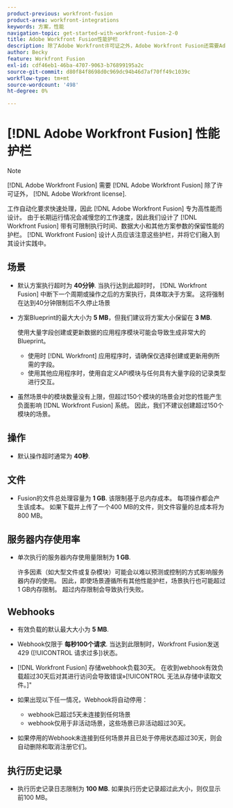 ```yaml
---
product-previous: workfront-fusion
product-area: workfront-integrations
keywords: 方案，性能
navigation-topic: get-started-with-workfront-fusion-2-0
title: Adobe Workfront Fusion性能护栏
description: 除了Adobe Workfront许可证之外，Adobe Workfront Fusion还需要Adobe Workfront Fusion许可证。
author: Becky
feature: Workfront Fusion
exl-id: cdf46eb1-46ba-4707-9063-b76899195a2c
source-git-commit: d80f84f8698d0c969dc94b46d7af70ff49c1039c
workflow-type: tm+mt
source-wordcount: '498'
ht-degree: 0%

---
```


# [!DNL Adobe Workfront Fusion] 性能护栏

>[!NOTE]
>
>[!DNL Adobe Workfront Fusion] 需要 [!DNL Adobe Workfront Fusion] 除了许可证外， [!DNL Adobe Workfront license].

工作自动化要求快速处理，因此 [!DNL Adobe Workfront Fusion] 专为高性能而设计。 由于长期运行情况会减慢您的工作速度，因此我们设计了 [!DNL Workfront Fusion] 带有可限制执行时间、数据大小和其他方案参数的保留性能的护栏。 [!DNL Workfront Fusion] 设计人员应该注意这些护栏，并将它们融入到其设计实践中。

## 场景

* 默认方案执行超时为 **40分钟**. 当执行达到此超时时， [!DNL Workfront Fusion] 中断下一个周期或操作之后的方案执行，具体取决于方案。 这将强制在达到40分钟限制后不久停止场景
* 方案Blueprint的最大大小为 **5 MB**，但我们建议将方案大小保留在 **3 MB**.

  使用大量字段创建或更新数据的应用程序模块可能会导致生成非常大的Blueprint。

   * 使用时 [!DNL Workfront] 应用程序时，请确保仅选择创建或更新用例所需的字段。
   * 使用其他应用程序时，使用自定义API模块与任何具有大量字段的记录类型进行交互。

* 虽然场景中的模块数量没有上限，但超过150个模块的场景会对您的性能产生负面影响 [!DNL Workfront Fusion] 系统。 因此，我们不建议创建超过150个模块的场景。

## 操作

* 默认操作超时通常为 **40秒**.

<!--
* The operation timeout for calls to Adobe Workfront is **120 seconds**.
-->

## 文件

* Fusion的文件总处理容量为 **1 GB**. 该限制基于总内存成本。 每项操作都会产生该成本。 如果下载并上传了一个400 MB的文件，则文件容量的总成本将为800 MB。

## 服务器内存使用率

* 单次执行的服务器内存使用量限制为 **1 GB**.

  许多因素（如大型文件或复杂模块）可能会以难以预测或控制的方式影响服务器内存的使用。 因此，即使场景遵循所有其他性能护栏，场景执行也可能超过1 GB内存限制。 超过内存限制会导致执行失败。

## Webhooks

* 有效负载的默认最大大小为 **5 MB**.
* Webhook仅限于 **每秒100个请求**. 当达到此限制时，Workfront Fusion发送429 ([!UICONTROL 请求过多])状态。
* [!DNL Workfront Fusion] 存储webhook负载30天。 在收到webhook有效负载超过30天后对其进行访问会导致错误»[!UICONTROL 无法从存储中读取文件。]&quot;
* 如果出现以下任一情况，Webhook将自动停用：

   * webhook已超过5天未连接到任何场景
   * webhook仅用于非活动场景，这些场景已非活动超过30天。

* 如果停用的Webhook未连接到任何场景并且已处于停用状态超过30天，则会自动删除和取消注册它们。

## 执行历史记录

* 执行历史记录日志限制为 **100 MB**. 如果执行历史记录超过此大小，则仅显示前100 MB。

